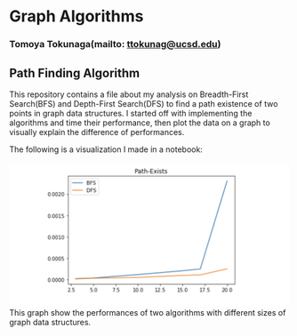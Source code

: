 # Graph Algorithms
### Tomoya Tokunaga(mailto: ttokunag@ucsd.edu)

## Path Finding Algorithm

This repository contains a file about my analysis on Breadth-First Search(BFS) and Depth-First Search(DFS) to find
a path existence of two points in graph data structures. I started off with implementing the algorithms and time their
performance, then plot the data on a graph to visually explain the difference of performances.

The following is a visualization I made in a notebook:<br><br>
<img src="https://github.com/ttokunag/Algorithms/blob/master/graph_algos/Path_Finding/Screen%20Shot%202019-05-21%20at%201.58.42%20AM.png" width="600">
<br>This graph show the performances of two algorithms with different sizes of graph data structures.
